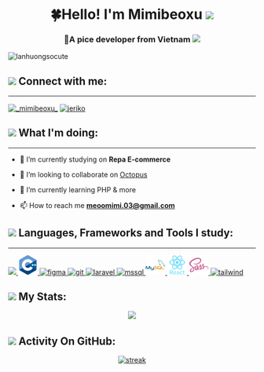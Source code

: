 <h1 align="center">🍀Hello! I'm Mimibeoxu <img src="https://media1.giphy.com/media/pr1dbVONbGeVvSiECh/giphy.webp?cid=ecf05e47s70y2hhcgoo3ijkoxmz1lxo98ulknro0nr79u6u5&ep=v1_stickers_search&rid=giphy.webp&ct=s" width="50"></h1>
<h3 align="center">🍁A pice developer from Vietnam <img src="https://media.giphy.com/media/WUlplcMpOCEmTGBtBW/giphy.gif" width="30"></h3>
<p align="left"> <img src="https://komarev.com/ghpvc/?username=lanhuongsocute&label=Profile%20views&color=0e75b6&style=flat" alt="lanhuongsocute" /> </p>

## <img src="https://media4.giphy.com/media/oebD5alsVBFKg/200w.webp" width="50"> Connect with me:

---

<p align="left">
<a href="https://twitter.com/_mimibeoxu_" target="blank"><img align="center" src="https://raw.githubusercontent.com/rahuldkjain/github-profile-readme-generator/master/src/images/icons/Social/twitter.svg" alt="_mimibeoxu_" height="30" width="40" /></a>
<a href="https://instagram.com/youngbeelucky" target="blank"><img align="center" src="https://raw.githubusercontent.com/rahuldkjain/github-profile-readme-generator/master/src/images/icons/Social/instagram.svg" alt="jeriko" height="30" width="40" /></a>
</p>

## <img src="https://media.giphy.com/media/mGcNjsfWAjY5AEZNw6/giphy.gif" width="50"> What I'm doing:

---

-   🔭 I’m currently studying on **Repa E-commerce**

-   👯 I’m looking to collaborate on [Octopus](https://github.com/Octopus-group)
-   🌱 I’m currently learning PHP & more

-   📫 How to reach me **meoomimi.03@gmail.com**

## <img src="https://media4.giphy.com/media/l3mZjqmhfmk4MpMLC/200w.webp" width="50"> Languages, Frameworks and Tools I study:

---

<a href="https://github.com/lanhuongsocute"><img src="https://skillicons.dev/icons?i=vscode,github,css,html,js"> </a>
<a href="https://www.w3schools.com/cpp/" target="_blank" rel="noreferrer"> <img src="https://raw.githubusercontent.com/devicons/devicon/master/icons/cplusplus/cplusplus-original.svg" alt="cplusplus" width="40" height="40"/> </a>
<a href="https://www.figma.com/" target="_blank" rel="noreferrer"> <img src="https://www.vectorlogo.zone/logos/figma/figma-icon.svg" alt="figma" width="40" height="40"/> </a>
<a href="https://git-scm.com/" target="_blank" rel="noreferrer"> <img src="https://www.vectorlogo.zone/logos/git-scm/git-scm-icon.svg" alt="git" width="40" height="40"/> </a>
<a href="https://laravel.com/" target="_blank" rel="noreferrer"> <img src="[https://raw.githubusercontent.com/devicons/devicon/master/icons/laravel/laravel-plain-wordmark.svg](https://encrypted-tbn0.gstatic.com/images?q=tbn:ANd9GcRnhoVwuJmtF1Lu4t9WcsZ7fESV9KdIQ7pVHw&s)" alt="laravel" width="40" height="40"/> </a>
<a href="https://www.microsoft.com/en-us/sql-server" target="_blank" rel="noreferrer"> <img src="https://www.svgrepo.com/show/303229/microsoft-sql-server-logo.svg" alt="mssql" width="40" height="40"/> </a>
<a href="https://www.mysql.com/" target="_blank" rel="noreferrer"> <img src="https://raw.githubusercontent.com/devicons/devicon/master/icons/mysql/mysql-original-wordmark.svg" alt="mysql" width="40" height="40"/> </a>
<a href="https://reactjs.org/" target="_blank" rel="noreferrer"> <img src="https://raw.githubusercontent.com/devicons/devicon/master/icons/react/react-original-wordmark.svg" alt="react" width="40" height="40"/> </a>
<a href="https://sass-lang.com" target="_blank" rel="noreferrer"> <img src="https://raw.githubusercontent.com/devicons/devicon/master/icons/sass/sass-original.svg" alt="sass" width="40" height="40"/> </a>
<a href="https://tailwindcss.com/" target="_blank" rel="noreferrer"> <img src="https://www.vectorlogo.zone/logos/tailwindcss/tailwindcss-icon.svg" alt="tailwind" width="40" height="40"/> </a> </p>

## <img src="https://media1.giphy.com/media/oOylMv2oLDxcxGzYn6/200w.webp?cid=ecf05e47951ltjy5j5jt3nu7r4uw07ftyf54ou0w4c0cvjo9&ep=v1_stickers_search&rid=200w.webp&ct=s" width="50"> My Stats:

<p align="center">
<img height="200px" src="https://github-readme-stats.vercel.app/api?username=lanhuongsocute&hide_border=true&show_icons=true&count_private=true&theme=gruvbox&bg_color=151515">
</p>

## <img src="https://media4.giphy.com/media/s8o96n9sE02bXsiFox/200.webp?cid=ecf05e47wjjtjct9egm780wllasa516600crgepcrc7pssll&ep=v1_stickers_search&rid=200.webp&ct=s" width="50"> Activity On GitHub:

<p align="center">
  <a href="https://github.com/lanhuongsocute">      
<img title="stats" alt="streak" src="https://github-readme-streak-stats.herokuapp.com/?user=lanhuongsocute&theme=dark&hide_border=true&stroke=f53b3b"/>
</a> 
</p>
